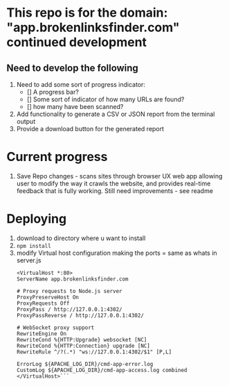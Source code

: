 # This repo is for the domain: "app.brokenlinksfinder.com" continued development 

## Need to develop the following
1. Need to add some sort of progress indicator:
    - [] A progress bar?
    - [] Some sort of indicator of how many URLs are found?
    - [] how many have been scanned?
2. Add functionality to generate a CSV or JSON report from the terminal output
3. Provide a download button for the generated report
 


# Current progress
1. Save Repo changes - scans sites through browser UX web app allowing user to modify the way it crawls the website, and provides real-time feedback that is fully working. Still need improvements - see readme


# Deploying
1. download to directory where u want to install
2. ```npm install```
3. modify Virtual host configuration making the ports = same as whats in server.js
    ```
    <VirtualHost *:80>
    ServerName app.brokenlinksfinder.com

    # Proxy requests to Node.js server
    ProxyPreserveHost On
    ProxyRequests Off
    ProxyPass / http://127.0.0.1:4302/
    ProxyPassReverse / http://127.0.0.1:4302/

    # WebSocket proxy support
    RewriteEngine On
    RewriteCond %{HTTP:Upgrade} websocket [NC]
    RewriteCond %{HTTP:Connection} upgrade [NC]
    RewriteRule ^/?(.*) "ws://127.0.0.1:4302/$1" [P,L]

    ErrorLog ${APACHE_LOG_DIR}/cmd-app-error.log
    CustomLog ${APACHE_LOG_DIR}/cmd-app-access.log combined
    </VirtualHost>```